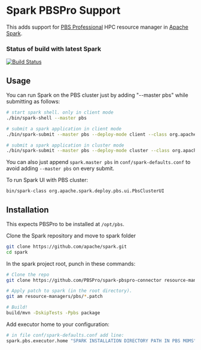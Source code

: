 # Spark PBSPro Support
This adds support for [PBS Professional](https://github.com/pbspro/pbspro)
HPC resource manager in [Apache Spark](https://github.com/apache/spark).


### Status of build with latest Spark
[![Build Status](https://travis-ci.com/PBSPro/spark-pbspro-connector.svg?branch=master)](https://travis-ci.com/PBSPro/spark-pbspro-connector)


## Usage

You can run Spark on the PBS cluster just by adding "--master pbs" while submitting as follows:
```bash
# start spark shell. only in client mode
./bin/spark-shell --master pbs

# submit a spark application in client mode
./bin/spark-submit --master pbs --deploy-mode client --class org.apache.spark.examples.SparkPi $SPARK_HOME/examples/target/scala-2.12/jars/spark-examples_2.12-3.0.0-SNAPSHOT.jar 100

# submit a spark application in cluster mode
./bin/spark-submit --master pbs --deploy-mode cluster --class org.apache.spark.examples.SparkPi $SPARK_HOME/examples/target/scala-2.12/jars/spark-examples_2.12-3.0.0-SNAPSHOT.jar 100
```

You can also just append `spark.master pbs` in `conf/spark-defaults.conf` to avoid adding
`--master pbs` on every submit.


To run Spark UI with PBS cluster:
```bash
bin/spark-class org.apache.spark.deploy.pbs.ui.PbsClusterUI
```



## Installation

This expects PBSPro to be installed at `/opt/pbs`.

Clone the Spark repository and move to spark folder
```bash
git clone https://github.com/apache/spark.git
cd spark
```

In the spark project root, punch in these commands:
```bash
# Clone the repo
git clone https://github.com/PBSPro/spark-pbspro-connector resource-managers/pbs

# Apply patch to spark (in the root directory).
git am resource-managers/pbs/*.patch

# Build!
build/mvn -DskipTests -Ppbs package
```

Add executor home to your configuration:
```bash
# in file conf/spark-defaults.conf add line:
spark.pbs.executor.home "SPARK INSTALLATION DIRECTORY PATH IN PBS MOMS"
```
